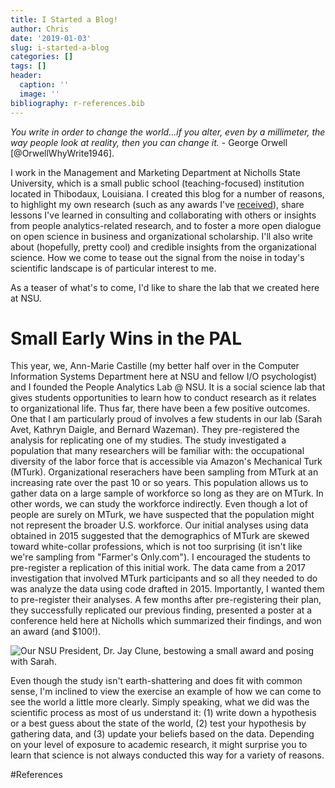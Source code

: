 ```yaml
---
title: I Started a Blog!
author: Chris
date: '2019-01-03'
slug: i-started-a-blog
categories: []
tags: []
header:
  caption: ''
  image: ''
bibliography: r-references.bib
---
```



*You write in order to change the world...if you alter, even by a millimeter, the way people look at reality, then you can change it.* - George Orwell [@OrwellWhyWrite1946]. 

I work in the Management and Marketing Department at Nicholls State University, which is a small public school (teaching-focused) institution located in Thibodaux, Louisiana. I created this blog for a number of reasons, to highlight my own research (such as any awards I've [received](https://www.nicholls.edu/news/2017/nicholls-professor-receives-top-research-honor-at-annual-management-conference/)), share lessons I've learned in consulting and collaborating with others or insights from people analytics-related research, and to foster a more open dialogue on open science in business and organizational scholarship. I'll also write about (hopefully, pretty cool) and credible insights from the organizational science. How we come to tease out the signal from the noise in today's scientific landscape is of particular interest to me. 

As a teaser of what's to come, I'd like to share the lab that we created here at NSU. 

# Small Early Wins in the PAL

This year, we, Ann-Marie Castille (my better half over in the Computer Information Systems Department here at NSU and fellow I/O psychologist) and I founded the People Analytics Lab @ NSU. It is a social science lab that gives students opportunities to learn how to conduct research as it relates to organizational life. Thus far, there have been a few positive outcomes. One that I am particularly proud of involves a few students in our lab (Sarah Avet, Kathryn Daigle, and Bernard Wazeman). They pre-registered the analysis for replicating one of my studies. The study investigated a population that many researchers will be familiar with: the occupational diversity of the labor force that is accessible via Amazon's Mechanical Turk (MTurk). Organizational reserachers have been sampling from MTurk at an increasing rate over the past 10 or so years. This population allows us to gather data on a large sample of workforce so long as they are on MTurk. In other words, we can study the workforce indirectly. Even though a lot of people are surely on MTurk, we have suspected that the population might not represent the broader U.S. workforce. Our initial analyses using data obtained in 2015 suggested that the demographics of MTurk are skewed toward white-collar professions, which is not too surprising (it isn't like we're sampling from "Farmer's Only.com"). I encouraged the students to pre-register a replication of this initial work. The data came from a 2017 investigation that involved MTurk participants and so all they needed to do was analyze the data using code drafted in 2015. Importantly, I wanted them to pre-register their analyses. A few months after pre-registering their plan, they successfully replicated our previous finding, presented a poster at a conference held here at Nicholls which summarized their findings, and won an award (and $100!). 

![Our NSU President, Dr. Jay Clune, bestowing a small award and posing with Sarah.](/post/2018-07-22-coming-soon_files/Sarah-with-Jay-Clune.jpg)

Even though the study isn't earth-shattering and does fit with common sense, I'm inclined to view the exercise an example of how we can come to see the world a little more clearly. Simply speaking, what we did was the scientific process as most of us understand it: (1) write down a hypothesis or a best guess about the state of the world, (2) test your hypothesis by gathering data, and (3) update your beliefs based on the data. Depending on your level of exposure to academic research, it might surprise you to learn that science is not always conducted this way for a variety of reasons.

#References

